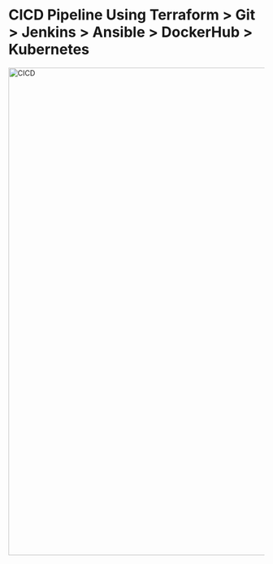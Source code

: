 # CICD Pipeline Using Terraform > Git > Jenkins > Ansible > DockerHub > Kubernetes


<img width="960" alt="CICD" src="https://github.com/Aprazor/Public-DevOps-Projects/assets/51818160/98a22650-9419-48f2-bb77-ab70e8caa47e">
